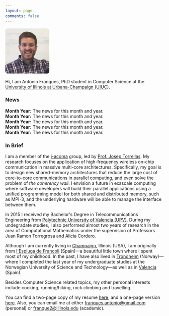 ```yaml
---
layout: page
comments: false
---
```


<div class="index_header_space"></div>
<img class="profile_picture" src="/img/profile_picture.jpg">

Hi, I am Antonio Franques, PhD student in Computer Science at the [University of Illinois at Urbana-Champaign (UIUC)](http://illinois.edu).

### News
**Month Year:** The news for this month and year. <br/>
**Month Year:** The news for this month and year. <br/>
**Month Year:** The news for this month and year. <br/>
**Month Year:** The news for this month and year. <br/>
**Month Year:** The news for this month and year.

### In Brief
I am a member of the [i-acoma](http://iacoma.cs.uiuc.edu/) group, led by [Prof. Josep Torrellas](http://iacoma.cs.uiuc.edu/josep/torrellas.html). My research focuses on the application of high-frequency wireless on-chip communication in massive multi-core architectures. Specifically, my goal is to design new shared-memory architectures that reduce the large cost of core-to-core communications in parallel computing, and even solve the problem of _the coherency wall_. I envision a future in exascale computing where software developers will build their parallel applications using a unified programming model for both shared and distributed memory, such as MPI-3, and the underlying hardware will be able to manage the interface between them. <br clear="left" />

In 2015 I received my Bachelor's Degree in Telecommunications Engineering from [Polytechnic University of Valencia (UPV)](http://www.upv.es/index-en.html). During my undegradate studies, I also performed almost two years of research in the area of Computational Mathematics under the supervision of Professors Juan Ramon Torregrosa and Alicia Cordero. 

Although I am currently living in [Champaign](https://en.wikipedia.org/wiki/Champaign%E2%80%93Urbana_metropolitan_area), Illinois (USA), I am originally from [l'Espluga de Francoli](https://en.wikipedia.org/wiki/L%27Espluga_de_Francol%C3%AD) (Spain)&mdash;a beautiful little town where I spent most of my childhood. In the past, I have also lived in [Trondheim](https://en.wikipedia.org/wiki/Trondheim) (Norway)&mdash;where I completed the last year of my undergraduate studies at the Norwegian University of Science and Technology&mdash;as well as in [Valencia](https://en.wikipedia.org/wiki/Valencia) (Spain).

Besides Computer Science related topics, my other personal interests include cooking, running/hiking, rock climbing and travelling.

You can find a two-page copy of my resume [here](https://github.com/afranques/resume/raw/master/resume_double_page_antonio.pdf), and a one-page version [here](https://github.com/afranques/resume/raw/master/resume_single_page_antonio.pdf). Also, you can email me at either [franques.antonio@gmail.com](mailto:franques.antonio@gmail.com) (personal) or [franque2@illinois.edu](mailto:franque2@illinois.edu) (academic).

